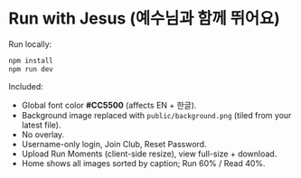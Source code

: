 # Run with Jesus (예수님과 함께 뛰어요)

Run locally:
```bash
npm install
npm run dev
```

Included:
- Global font color **#CC5500** (affects EN + 한글).
- Background image replaced with `public/background.png` (tiled from your latest file).
- No overlay.
- Username-only login, Join Club, Reset Password.
- Upload Run Moments (client-side resize), view full-size + download.
- Home shows all images sorted by caption; Run 60% / Read 40%.
